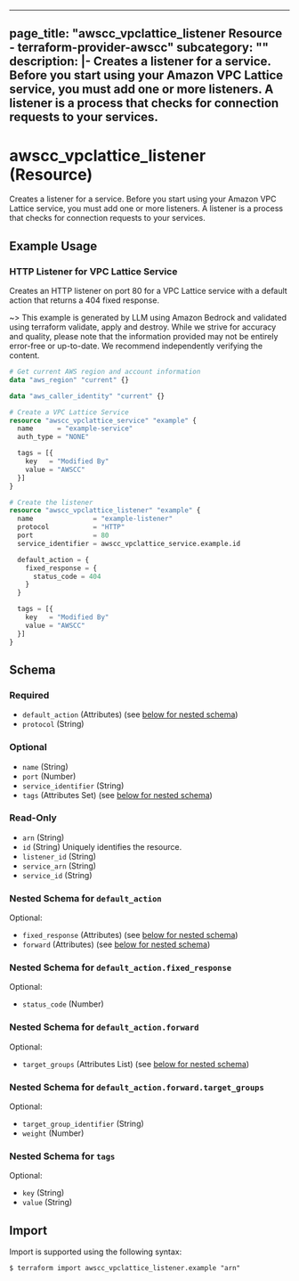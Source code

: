 
---
page_title: "awscc_vpclattice_listener Resource - terraform-provider-awscc"
subcategory: ""
description: |-
  Creates a listener for a service. Before you start using your Amazon VPC Lattice service, you must add one or more listeners. A listener is a process that checks for connection requests to your services.
---

# awscc_vpclattice_listener (Resource)

Creates a listener for a service. Before you start using your Amazon VPC Lattice service, you must add one or more listeners. A listener is a process that checks for connection requests to your services.

## Example Usage

### HTTP Listener for VPC Lattice Service

Creates an HTTP listener on port 80 for a VPC Lattice service with a default action that returns a 404 fixed response.

~> This example is generated by LLM using Amazon Bedrock and validated using terraform validate, apply and destroy. While we strive for accuracy and quality, please note that the information provided may not be entirely error-free or up-to-date. We recommend independently verifying the content.

```terraform
# Get current AWS region and account information
data "aws_region" "current" {}

data "aws_caller_identity" "current" {}

# Create a VPC Lattice Service
resource "awscc_vpclattice_service" "example" {
  name      = "example-service"
  auth_type = "NONE"

  tags = [{
    key   = "Modified By"
    value = "AWSCC"
  }]
}

# Create the listener
resource "awscc_vpclattice_listener" "example" {
  name               = "example-listener"
  protocol           = "HTTP"
  port               = 80
  service_identifier = awscc_vpclattice_service.example.id

  default_action = {
    fixed_response = {
      status_code = 404
    }
  }

  tags = [{
    key   = "Modified By"
    value = "AWSCC"
  }]
}
```

<!-- schema generated by tfplugindocs -->
## Schema

### Required

- `default_action` (Attributes) (see [below for nested schema](#nestedatt--default_action))
- `protocol` (String)

### Optional

- `name` (String)
- `port` (Number)
- `service_identifier` (String)
- `tags` (Attributes Set) (see [below for nested schema](#nestedatt--tags))

### Read-Only

- `arn` (String)
- `id` (String) Uniquely identifies the resource.
- `listener_id` (String)
- `service_arn` (String)
- `service_id` (String)

<a id="nestedatt--default_action"></a>
### Nested Schema for `default_action`

Optional:

- `fixed_response` (Attributes) (see [below for nested schema](#nestedatt--default_action--fixed_response))
- `forward` (Attributes) (see [below for nested schema](#nestedatt--default_action--forward))

<a id="nestedatt--default_action--fixed_response"></a>
### Nested Schema for `default_action.fixed_response`

Optional:

- `status_code` (Number)


<a id="nestedatt--default_action--forward"></a>
### Nested Schema for `default_action.forward`

Optional:

- `target_groups` (Attributes List) (see [below for nested schema](#nestedatt--default_action--forward--target_groups))

<a id="nestedatt--default_action--forward--target_groups"></a>
### Nested Schema for `default_action.forward.target_groups`

Optional:

- `target_group_identifier` (String)
- `weight` (Number)




<a id="nestedatt--tags"></a>
### Nested Schema for `tags`

Optional:

- `key` (String)
- `value` (String)

## Import

Import is supported using the following syntax:

```shell
$ terraform import awscc_vpclattice_listener.example "arn"
```
